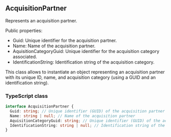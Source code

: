## AcquisitionPartner

Represents an acquisition partner.

Public properties:
- Guid: Unique identifier for the acquisition partner.
- Name: Name of the acquisition partner.
- AquisitionCategoryGuid: Unique identifier for the acquisition category associated.
- IdentificationString: Identification string of the acquisition category.

This class allows to instantiate an object representing an acquisition partner with its unique ID, name, and acquisition category (using a GUID and an identification string).

### TypeScript class
```typescript
interface AcquisitionPartner {
  Guid: string; // Unique identifier (GUID) of the acquisition partner
  Name: string | null; // Name of the acquisition partner
  AquisitionCategoryGuid: string; // Unique identifier (GUID) of the acquisition category
  IdentificationString: string | null; // Identification string of the acquisition category
}
```
